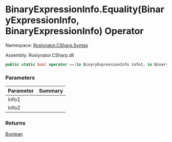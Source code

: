 # BinaryExpressionInfo\.Equality\(BinaryExpressionInfo, BinaryExpressionInfo\) Operator

Namespace: [Roslynator.CSharp.Syntax](../../README.md)

Assembly: Roslynator\.CSharp\.dll

```csharp
public static bool operator ==(in BinaryExpressionInfo info1, in BinaryExpressionInfo info2)
```

### Parameters

| Parameter | Summary |
| --------- | ------- |
| info1 | |
| info2 | |

### Returns

[Boolean](https://docs.microsoft.com/en-us/dotnet/api/system.boolean)


